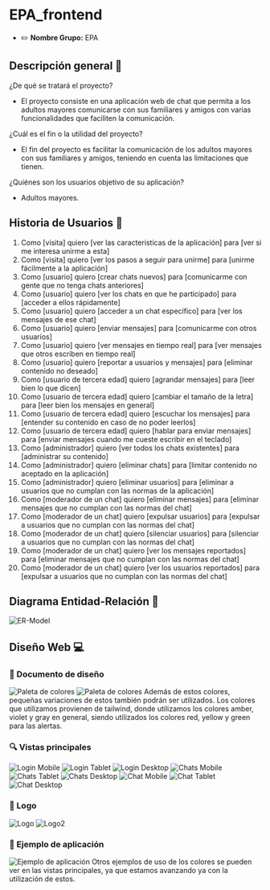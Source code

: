 # EPA_frontend
<!-- # E0 :construction: -->

* :pencil2: **Nombre Grupo:** EPA


## Descripción general :thought_balloon:

¿De qué se tratará el proyecto?
 - El proyecto consiste en una aplicación web de chat que permita a los adultos mayores comunicarse con sus familiares y amigos con varias funcionalidades que faciliten la comunicación.

¿Cuál es el fin o la utilidad del proyecto?
 - El fin del proyecto es facilitar la comunicación de los adultos mayores con sus familiares y amigos, teniendo en cuenta las limitaciones que tienen.

¿Quiénes son los usuarios objetivo de su aplicación?
 - Adultos mayores.

## Historia de Usuarios :busts_in_silhouette:

1. Como [visita] quiero [ver las caracteristicas de la aplicación] para [ver si me interesa unirme a esta]
2. Como [visita] quiero [ver los pasos a seguir para unirme] para [unirme fácilmente a la aplicación]
3. Como [usuario] quiero [crear chats nuevos] para [comunicarme con gente que no tenga chats anteriores]
4. Como [usuario] quiero [ver los chats en que he participado] para [acceder a ellos rápidamente]
5. Como [usuario] quiero [acceder a un chat específico] para [ver los mensajes de ese chat]
6. Como [usuario] quiero [enviar mensajes] para [comunicarme con otros usuarios]
7. Como [usuario] quiero [ver mensajes en tiempo real] para [ver mensajes que otros escriben en tiempo real]
8. Como [usuario] quiero [reportar a usuarios y mensajes] para [eliminar contenido no deseado]
9. Como [usuario de tercera edad] quiero [agrandar mensajes] para [leer bien lo que dicen]
10. Como [usuario de tercera edad] quiero [cambiar el tamaño de la letra] para [leer bien los mensajes en general]
11. Como [usuario de tercera edad] quiero [escuchar los mensajes] para [entender su contenido en caso de no poder leerlos]
12. Como [usuario de tercera edad] quiero [hablar para enviar mensajes] para [enviar mensajes cuando me cueste escribir en el teclado]
13. Como [administrador] quiero [ver todos los chats existentes] para [administrar su contenido]
14. Como [administrador] quiero [eliminar chats] para [limitar contenido no aceptado en la aplicación]
15. Como [administrador] quiero [eliminar usuarios] para [eliminar a usuarios que no cumplan con las normas de la aplicación]
16. Como [moderador de un chat] quiero [eliminar mensajes] para [eliminar mensajes que no cumplan con las normas del chat]
17. Como [moderador de un chat] quiero [expulsar usuarios] para [expulsar a usuarios que no cumplan con las normas del chat]
18. Como [moderador de un chat] quiero [silenciar usuarios] para [silenciar a usuarios que no cumplan con las normas del chat]
19. Como [moderador de un chat] quiero [ver los mensajes reportados] para [eliminar mensajes que no cumplan con las normas del chat]
20. Como [moderador de un chat] quiero [ver los usuarios reportados] para [expulsar a usuarios que no cumplan con las normas del chat]



## Diagrama Entidad-Relación :scroll:
<!-- Insertamos la imagen ER-Model.png -->
![ER-Model](assets/ER-Model.png)

## Diseño Web :computer:

<!-- Documento de diseño web -->
### :art: Documento de diseño
![Paleta de colores](assets/Design/Colors.png)
![Paleta de colores](assets/Design/Typography.png)
Además de estos colores, pequeñas variaciones de estos también podrán ser utilizados. Los colores que utilizamos provienen de tailwind, donde utilizamos los colores amber, violet y gray en general, siendo utilizados los colores red, yellow y green para las alertas.


<!-- Vistas principales -->
### :mag: Vistas principales
![Login Mobile](assets/Views/LoginMobile.jpg)
![Login Tablet](assets/Views/LoginTablet.jpg)
![Login Desktop](assets/Views/LoginDesktop.jpg)
![Chats Mobile](assets/Views/ChatsMobile.jpg)
![Chats Tablet](assets/Views/ChatsTablet.jpg)
![Chats Desktop](assets/Views/ChatsDesktop.jpg)
![Chat Mobile](assets/Views/ChatMobile.jpg)
![Chat Tablet](assets/Views/ChatTablet.jpg)
![Chat Desktop](assets/Views/ChatDesktop.jpg)


<!-- Logo -->
### :art: Logo
![Logo](assets/EPAChatLogo.png)
![Logo2](assets/EPAChatLogoDarkmode.png)

<!-- ejemplo de aplicacion -->
### :iphone: Ejemplo de aplicación
![Ejemplo de aplicación](assets/PatternAplication.jpg)
Otros ejemplos de uso de los colores se pueden ver en las vistas principales, ya que estamos avanzando ya con la utilización de estos.
